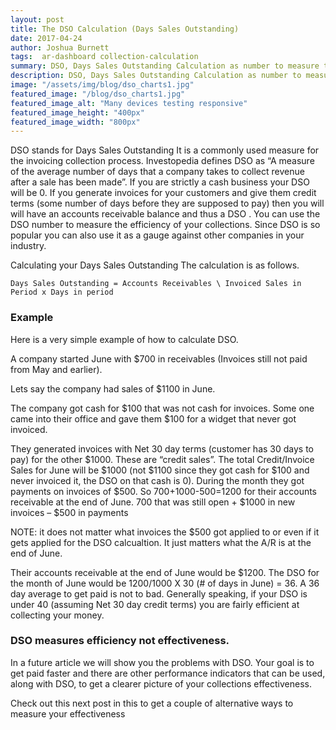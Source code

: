 ```yaml
---
layout: post
title: The DSO Calculation (Days Sales Outstanding)
date: 2017-04-24
author: Joshua Burnett
tags:  ar-dashboard collection-calculation
summary: DSO, Days Sales Outstanding Calculation as number to measure the efficiency of your collections.
description: DSO, Days Sales Outstanding Calculation as number to measure the efficiency of your collections.
image: "/assets/img/blog/dso_charts1.jpg"
featured_image: "/blog/dso_charts1.jpg"
featured_image_alt: "Many devices testing responsive"
featured_image_height: "400px"
featured_image_width: "800px"
---
```

DSO stands for Days Sales Outstanding
It is a commonly used measure for the invoicing collection process. Investopedia defines DSO as “A measure of the average number of days that a company takes to collect revenue after a sale has been made”. If you are strictly a cash business your DSO will be 0. If you generate invoices for your customers and give them credit terms (some number of days before they are supposed to pay) then you will will have an accounts receivable balance and thus a DSO . You can use the DSO number to measure the efficiency of your collections. Since DSO is so popular you can also use it as a gauge against other companies in your industry.

Calculating your Days Sales Outstanding
The calculation is as follows.

```Days Sales Outstanding = Accounts Receivables \ Invoiced Sales in Period x Days in period```


### Example
Here is a very simple example of how to calculate DSO.

A company started June with $700 in receivables (Invoices still not paid from May and earlier).

Lets say the company had sales of $1100 in June.

The company got cash for $100 that was not cash for invoices. Some one came into their office and gave them $100 for a widget that never got invoiced.

They generated invoices with Net 30 day terms (customer has 30 days to pay) for the other $1000. These are “credit sales”. The total Credit/Invoice Sales for June will be $1000 (not $1100 since they got cash for $100 and never invoiced it, the DSO on that cash is 0).
During the month they got payments on invoices of $500.
So $700+$1000-$500=$1200 for their accounts receivable at the end of June. 700 that was still open + $1000 in new invoices – $500 in payments

NOTE: it does not matter what invoices the $500 got applied to or even if it gets applied for the DSO calcualtion. It just matters what the A/R is at the end of June.

Their accounts receivable at the end of June would be $1200. The DSO for the month of June would be $1200/$1000 X 30 (# of days in June) = 36.
A 36 day average to get paid is not to bad. Generally speaking, if your DSO is under 40 (assuming Net 30 day credit terms) you are fairly efficient at collecting your money.

### DSO measures efficiency not effectiveness.

In a future article we will show you the problems with DSO. Your goal is to get paid faster and there are other performance indicators that can be used, along with DSO, to get a clearer picture of your collections effectiveness.

Check out this next post in this to get a couple of alternative ways to measure your effectiveness
